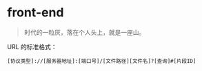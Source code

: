 # front-end

> 时代的一粒灰，落在个人头上，就是一座山。

URL 的标准格式：

```
[协议类型]://[服务器地址]:[端口号]/[文件路径][文件名]?[查询]#[片段ID]
```
